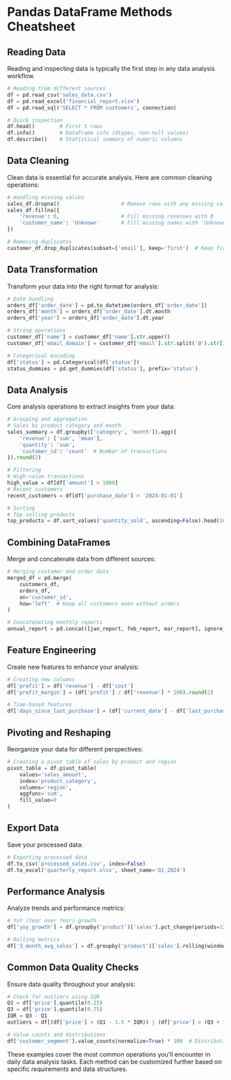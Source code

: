# Pandas DataFrame Methods Cheatsheet

## Reading Data
Reading and inspecting data is typically the first step in any data analysis workflow.

```python
# Reading from different sources
df = pd.read_csv('sales_data.csv')
df = pd.read_excel('financial_report.xlsx')
df = pd.read_sql('SELECT * FROM customers', connection)

# Quick inspection
df.head()        # First 5 rows
df.info()        # DataFrame info (dtypes, non-null values)
df.describe()    # Statistical summary of numeric columns
```

## Data Cleaning
Clean data is essential for accurate analysis. Here are common cleaning operations:

```python
# Handling missing values
sales_df.dropna()                    # Remove rows with any missing values
sales_df.fillna({
    'revenue': 0,                    # Fill missing revenues with 0
    'customer_name': 'Unknown'       # Fill missing names with 'Unknown'
})

# Removing duplicates
customer_df.drop_duplicates(subset=['email'], keep='first')  # Keep first occurrence
```

## Data Transformation
Transform your data into the right format for analysis:

```python
# Date handling
orders_df['order_date'] = pd.to_datetime(orders_df['order_date'])
orders_df['month'] = orders_df['order_date'].dt.month
orders_df['year'] = orders_df['order_date'].dt.year

# String operations
customer_df['name'] = customer_df['name'].str.upper()
customer_df['email_domain'] = customer_df['email'].str.split('@').str[1]

# Categorical encoding
df['status'] = pd.Categorical(df['status'])
status_dummies = pd.get_dummies(df['status'], prefix='status')
```

## Data Analysis
Core analysis operations to extract insights from your data:

```python
# Grouping and aggregation
# Sales by product category and month
sales_summary = df.groupby(['category', 'month']).agg({
    'revenue': ['sum', 'mean'],
    'quantity': 'sum',
    'customer_id': 'count'  # Number of transactions
}).round(2)

# Filtering
# High-value transactions
high_value = df[df['amount'] > 1000]
# Recent customers
recent_customers = df[df['purchase_date'] > '2024-01-01']

# Sorting
# Top selling products
top_products = df.sort_values('quantity_sold', ascending=False).head(10)
```

## Combining DataFrames
Merge and concatenate data from different sources:

```python
# Merging customer and order data
merged_df = pd.merge(
    customers_df,
    orders_df,
    on='customer_id',
    how='left'  # Keep all customers even without orders
)

# Concatenating monthly reports
annual_report = pd.concat([jan_report, feb_report, mar_report], ignore_index=True)
```

## Feature Engineering
Create new features to enhance your analysis:

```python
# Creating new columns
df['profit'] = df['revenue'] - df['cost']
df['profit_margin'] = (df['profit'] / df['revenue'] * 100).round(2)

# Time-based features
df['days_since_last_purchase'] = (df['current_date'] - df['last_purchase']).dt.days
```

## Pivoting and Reshaping
Reorganize your data for different perspectives:

```python
# Creating a pivot table of sales by product and region
pivot_table = df.pivot_table(
    values='sales_amount',
    index='product_category',
    columns='region',
    aggfunc='sum',
    fill_value=0
)
```

## Export Data
Save your processed data:

```python
# Exporting processed data
df.to_csv('processed_sales.csv', index=False)
df.to_excel('quarterly_report.xlsx', sheet_name='Q1_2024')
```

## Performance Analysis
Analyze trends and performance metrics:

```python
# YoY (Year over Year) growth
df['yoy_growth'] = df.groupby('product')['sales'].pct_change(periods=12) * 100

# Rolling metrics
df['3_month_avg_sales'] = df.groupby('product')['sales'].rolling(window=3).mean()
```

## Common Data Quality Checks
Ensure data quality throughout your analysis:

```python
# Check for outliers using IQR
Q1 = df['price'].quantile(0.25)
Q3 = df['price'].quantile(0.75)
IQR = Q3 - Q1
outliers = df[(df['price'] < (Q1 - 1.5 * IQR)) | (df['price'] > (Q3 + 1.5 * IQR))]

# Value counts and distributions
df['customer_segment'].value_counts(normalize=True) * 100  # Distribution in %
```

These examples cover the most common operations you'll encounter in daily data analysis tasks. Each method can be customized further based on specific requirements and data structures.
